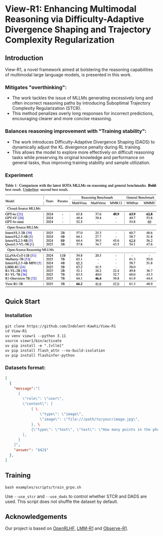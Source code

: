 # View-R1: Enhancing Multimodal Reasoning via Difficulty-Adaptive Divergence Shaping and Trajectory Complexity Regularization

## Introduction
View-R1, a novel framework aimed at bolstering the reasoning capabilities of multimodal large language models, is presented in this work.

### Mitigates "overthinking":
- The work tackles the issue of MLLMs generating excessively long and often incorrect reasoning paths by introducing Suboptimal Trajectory Complexity Regularization (STCR).
- This method penalizes overly long responses for incorrect predictions, encouraging clearer and more concise reasoning.

### Balances reasoning improvement with "Training stability": 
- The work introduces Difficulty-Adaptive Divergence Shaping (DADS) to dynamically adjust the KL divergence penalty during RL training.
- This allows the model to explore more effectively on difficult reasoning tasks while preserving its original knowledge and performance on general tasks, thus improving training stability and sample utilization.

### Experiment
![Experiment](assets/fig1.png)

## Quick Start
### Installation
```
git clone https://github.com/Indolent-Kawhi/View-R1
cd View-R1
uv venv viewr1 --python 3.11
source viewr1/bin/activate
uv pip install -e ".[vllm]"
uv pip install flash_attn --no-build-isolation
uv pip install flashinfer-python
```
### Datasets format:
```json
[
  {
    "message":"[
      {
        \"role\": \"user\",
        \"content\": [
            { \
                \"type\": \"image\",
                \"image\": \"file:///path/to/your/image.jpg\",
            }, \
            {\"type\": \"text\", \"text\": \"How many points in the photo?\"},
        ],
      }
    ]",
    "answer": "$42$"
  },
]
```

## Training
```
bash examples/scripts/train_grpo.sh
```
Use ```--use_stcr``` and ```--use_dads``` to control whether STCR and DADS are used. This script does not shuffle the dataset by default.

## Acknowledgements
Our project is based on [OpenRLHF](https://github.com/OpenRLHF/OpenRLHF), [LMM-R1](https://github.com/TideDra/lmm-r1) and [Observe-R1](https://github.com/zrguo/Observe-R1).